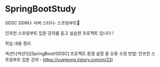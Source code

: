 # SpringBootStudy
GDSC SSWU: 서버 스터디- 스프링부트📓

인프런 스프링부트 입문 강의를 듣고 실습한 프로젝트 입니다 ! 

학습 내용 정리

섹션1:[섹션1]([SpringBoot/GDSC] 프로젝트 환경 설정 중 오류 수정 방법: 인프런 스프링부트 입문 강의 - https://yuejeong.tistory.com/m/23)